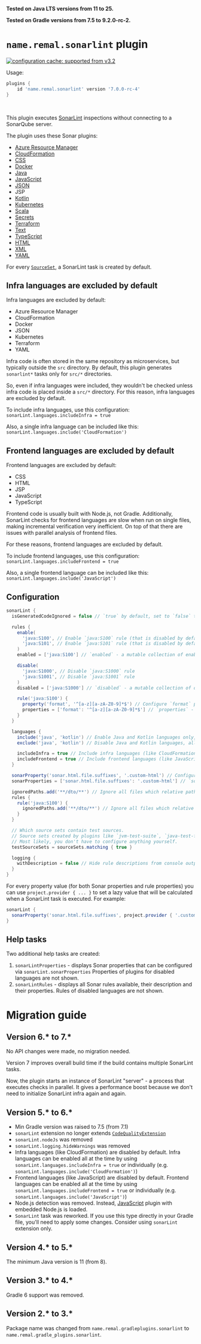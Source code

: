 **Tested on Java LTS versions from <!--property:java-runtime.min-version-->11<!--/property--> to <!--property:java-runtime.max-version-->25<!--/property-->.**

**Tested on Gradle versions from <!--property:gradle-api.min-version-->7.5<!--/property--> to <!--property:gradle-api.max-version-->9.2.0-rc-2<!--/property-->.**

# `name.remal.sonarlint` plugin

[![configuration cache: supported from v3.2](https://img.shields.io/static/v1?label=configuration%20cache&message=supported+from+v3.2&color=success)](https://docs.gradle.org/current/userguide/configuration_cache.html)

Usage:

<!--plugin-usage:name.remal.sonarlint-->
```groovy
plugins {
    id 'name.remal.sonarlint' version '7.0.0-rc-4'
}
```
<!--/plugin-usage-->

&nbsp;

This plugin executes [SonarLint](https://www.sonarlint.org/) inspections without connecting to a SonarQube server.

The plugin uses these Sonar plugins:
<!--sonar-plugins-list-->

* [Azure Resource Manager](https://rules.sonarsource.com/azureresourcemanager/)
* [CloudFormation](https://rules.sonarsource.com/cloudformation/)
* [CSS](https://rules.sonarsource.com/css/)
* [Docker](https://rules.sonarsource.com/docker/)
* [Java](https://rules.sonarsource.com/java/)
* [JavaScript](https://rules.sonarsource.com/javascript/)
* [JSON](https://rules.sonarsource.com/json/)
* JSP
* [Kotlin](https://rules.sonarsource.com/kotlin/)
* [Kubernetes](https://rules.sonarsource.com/kubernetes/)
* [Scala](https://rules.sonarsource.com/scala/)
* [Secrets](https://rules.sonarsource.com/secrets/)
* [Terraform](https://rules.sonarsource.com/terraform/)
* [Text](https://rules.sonarsource.com/text/)
* [TypeScript](https://rules.sonarsource.com/typescript/)
* [HTML](https://rules.sonarsource.com/web/)
* [XML](https://rules.sonarsource.com/xml/)
* [YAML](https://rules.sonarsource.com/yaml/)

<!--/sonar-plugins-list-->

For every [`SourceSet`](https://docs.gradle.org/current/javadoc/org/gradle/api/tasks/SourceSet.html), a SonarLint task is created by default.

## Infra languages are excluded by default

Infra languages are excluded by default:
<!--iterable-property:infraLanguageNames-->
* Azure Resource Manager
* CloudFormation
* Docker
* JSON
* Kubernetes
* Terraform
* YAML
<!--/iterable-property-->

Infra code is often stored in the same repository as microservices, but typically outside the `src` directory.
By default, this plugin generates `sonarlint*` tasks only for `src/*` directories.

So, even if infra languages were included, they wouldn't be checked unless infra code is placed inside a `src/*` directory.
For this reason, infra languages are excluded by default.

To include infra languages, use this configuration: `sonarLint.languages.includeInfra = true`

Also, a single infra language can be included like this: `sonarLint.languages.include('CloudFormation')`

## Frontend languages are excluded by default

Frontend languages are excluded by default:
<!--iterable-property:frontendLanguageNames-->
* CSS
* HTML
* JSP
* JavaScript
* TypeScript
<!--/iterable-property-->

Frontend code is usually built with Node.js, not Gradle.
Additionally, SonarLint checks for frontend languages are slow when run on single files, making incremental verification very inefficient. On top of that there are issues with parallel analysis of frontend files.

For these reasons, frontend languages are excluded by default.

To include frontend languages, use this configuration: `sonarLint.languages.includeFrontend = true`

Also, a single frontend language can be included like this: `sonarLint.languages.include('JavaScript')`

## Configuration

```groovy
sonarLint {
  isGeneratedCodeIgnored = false // `true` by default, set to `false` to validate generated code (code inside `./build/`)

  rules {
    enable(
      'java:S100', // Enable `java:S100` rule (that is disabled by default)
      'java:S101', // Enable `java:S101` rule (that is disabled by default)
    )
    enabled = ['java:S100'] // `enabled` - a mutable collection of enabled rules

    disable(
      'java:S1000', // Disable `java:S1000` rule
      'java:S1001', // Disable `java:S1001` rule
    )
    disabled = ['java:S1000'] // `disabled` - a mutable collection of disabled rules

    rule('java:S100') {
      property('format', '^[a-z][a-zA-Z0-9]*$') // Configure `format` property for `java:S100` rule
      properties = ['format': '^[a-z][a-zA-Z0-9]*$'] // `properties` - a mutable map of rule properties
    }
  }

  languages {
    include('java', 'kotlin') // Enable Java and Kotlin languages only, all other languages become disabled
    exclude('java', 'kotlin') // Disable Java and Kotlin languages, all other languages remain enabled

    includeInfra = true // Include infra languages (like CloudFormation) that are excluded by default
    includeFrontend = true // Include frontend languages (like JavaScript) that are excluded by default
  }

  sonarProperty('sonar.html.file.suffixes', '.custom-html') // Configure `sonar.html.file.suffixes` Sonar property
  sonarProperties = ['sonar.html.file.suffixes': '.custom-html'] // `sonarProperties` - a mutable map of Sonar properties

  ignoredPaths.add('**/dto/**') // Ignore all files which relative path matches `**/dto/**` glob for all rules
  rules {
    rule('java:S100') {
      ignoredPaths.add('**/dto/**') // Ignore all files which relative path matches `**/dto/**` glob for rule `java:S100`
    }
  }

  // Which source sets contain test sources.
  // Source sets created by plugins like `jvm-test-suite`, `java-test-fixtures`, or `name.remal.test-source-sets` are automatically handled.
  // Most likely, you don't have to configure anything yourself.
  testSourceSets = sourceSets.matching { true }

  logging {
    withDescription = false // Hide rule descriptions from console output
  }
}
```

For every property value (for both Sonar properties and rule properties) you can use `project.provider { ... }` to set a lazy value that will be calculated when a SonarLint task is executed. For example:

```groovy
sonarLint {
  sonarProperty('sonar.html.file.suffixes', project.provider { '.custom-html' })
}
```

## Help tasks

Two additional help tasks are created:

1. `sonarLintProperties` - displays Sonar properties that can be configured via `sonarLint.sonarProperties`
   Properties of plugins for disabled languages are not shown.
2. `sonarLintRules` - displays all Sonar rules available, their description and their properties.
   Rules of disabled languages are not shown.

# Migration guide

## Version 6.* to 7.*

No API changes were made, no migration needed.

Version 7 improves overall build time if the build contains multiple SonarLint tasks.

Now, the plugin starts an instance of SonarLint "server" - a process that executes checks in parallel.
It gives a performance boost because we don't need to initialize SonarLint infra again and again.

## Version 5.* to 6.*

* Min Gradle version was raised to 7.5 (from 7.1)
* `sonarLint` extension no longer extends [`CodeQualityExtension`](https://docs.gradle.org/current/javadoc/org/gradle/api/plugins/quality/CodeQualityExtension.html)
* `sonarLint.nodeJs` was removed
* `sonarLint.logging.hideWarnings` was removed
* Infra languages (like CloudFormation) are disabled by default.
  Infra languages can be enabled all at the time by using `sonarLint.languages.includeInfra = true`
  or individually (e.g. `sonarLint.languages.include('CloudFormation')`)
* Frontend languages (like JavaScript) are disabled by default.
  Frontend languages can be enabled all at the time by using `sonarLint.languages.includeFrontend = true`
  or individually (e.g. `sonarLint.languages.include('JavaScript')`)
* Node.js detection was removed.
  Instead, [JavaScript](https://rules.sonarsource.com/javascript/) plugin with embedded Node.js is loaded.
* `SonarLint` task was reworked.
  If you use this type directly in your Gradle file, you'll need to apply some changes.
  Consider using `sonarLint` extension only.

## Version 4.* to 5.*

The minimum Java version is 11 (from 8).

## Version 3.* to 4.*

Gradle 6 support was removed.

## Version 2.* to 3.*

Package name was changed from `name.remal.gradleplugins.sonarlint` to `name.remal.gradle_plugins.sonarlint`.
